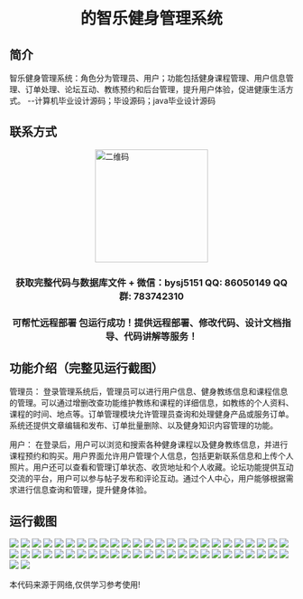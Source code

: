 <p><h1 align="center">的智乐健身管理系统</h1></p>

## 简介
智乐健身管理系统：角色分为管理员、用户；功能包括健身课程管理、用户信息管理、订单处理、论坛互动、教练预约和后台管理，提升用户体验，促进健康生活方式。    --计算机毕业设计源码；毕设源码；java毕业设计源码


## 联系方式
<img src="https://bs-1329754181.cos.ap-shanghai.myqcloud.com/wx.jpg" alt="二维码" style="display: block; margin: 0 auto;" width="200px">
<p><h3 align="center">获取完整代码与数据库文件 + 微信：bysj5151 QQ: 86050149 QQ群: 783742310</h3></p>
<p><h3 align="center">可帮忙远程部署 包运行成功！提供远程部署、修改代码、设计文档指导、代码讲解等服务！</h3></p>

## 功能介绍（完整见运行截图）
管理员： 登录管理系统后，管理员可以进行用户信息、健身教练信息和课程信息的管理。可以通过增删改查功能维护教练和课程的详细信息，如教练的个人资料、课程的时间、地点等。订单管理模块允许管理员查询和处理健身产品或服务订单。系统还提供文章编辑和发布、订单批量删除、以及健身知识内容管理的功能。

用户： 在登录后，用户可以浏览和搜索各种健身课程以及健身教练信息，并进行课程预约和购买。用户界面允许用户管理个人信息，包括更新联系信息和上传个人照片。用户还可以查看和管理订单状态、收货地址和个人收藏。论坛功能提供互动交流的平台，用户可以参与帖子发布和评论互动。通过个人中心，用户能够根据需求进行信息查询和管理，提升健身体验。


## 运行截图
![](https://bs-1329754181.cos.ap-shanghai.myqcloud.com/ssm/ZhiLeJianFitnessManagementSystem/img/001.jpg)
![](https://bs-1329754181.cos.ap-shanghai.myqcloud.com/ssm/ZhiLeJianFitnessManagementSystem/img/002.jpg)
![](https://bs-1329754181.cos.ap-shanghai.myqcloud.com/ssm/ZhiLeJianFitnessManagementSystem/img/003.jpg)
![](https://bs-1329754181.cos.ap-shanghai.myqcloud.com/ssm/ZhiLeJianFitnessManagementSystem/img/004.jpg)
![](https://bs-1329754181.cos.ap-shanghai.myqcloud.com/ssm/ZhiLeJianFitnessManagementSystem/img/005.jpg)
![](https://bs-1329754181.cos.ap-shanghai.myqcloud.com/ssm/ZhiLeJianFitnessManagementSystem/img/006.jpg)
![](https://bs-1329754181.cos.ap-shanghai.myqcloud.com/ssm/ZhiLeJianFitnessManagementSystem/img/007.jpg)
![](https://bs-1329754181.cos.ap-shanghai.myqcloud.com/ssm/ZhiLeJianFitnessManagementSystem/img/008.jpg)
![](https://bs-1329754181.cos.ap-shanghai.myqcloud.com/ssm/ZhiLeJianFitnessManagementSystem/img/009.jpg)
![](https://bs-1329754181.cos.ap-shanghai.myqcloud.com/ssm/ZhiLeJianFitnessManagementSystem/img/010.jpg)
![](https://bs-1329754181.cos.ap-shanghai.myqcloud.com/ssm/ZhiLeJianFitnessManagementSystem/img/011.jpg)
![](https://bs-1329754181.cos.ap-shanghai.myqcloud.com/ssm/ZhiLeJianFitnessManagementSystem/img/012.jpg)
![](https://bs-1329754181.cos.ap-shanghai.myqcloud.com/ssm/ZhiLeJianFitnessManagementSystem/img/013.jpg)
![](https://bs-1329754181.cos.ap-shanghai.myqcloud.com/ssm/ZhiLeJianFitnessManagementSystem/img/014.jpg)
![](https://bs-1329754181.cos.ap-shanghai.myqcloud.com/ssm/ZhiLeJianFitnessManagementSystem/img/015.jpg)
![](https://bs-1329754181.cos.ap-shanghai.myqcloud.com/ssm/ZhiLeJianFitnessManagementSystem/img/016.jpg)
![](https://bs-1329754181.cos.ap-shanghai.myqcloud.com/ssm/ZhiLeJianFitnessManagementSystem/img/017.jpg)
![](https://bs-1329754181.cos.ap-shanghai.myqcloud.com/ssm/ZhiLeJianFitnessManagementSystem/img/018.jpg)
![](https://bs-1329754181.cos.ap-shanghai.myqcloud.com/ssm/ZhiLeJianFitnessManagementSystem/img/019.jpg)
![](https://bs-1329754181.cos.ap-shanghai.myqcloud.com/ssm/ZhiLeJianFitnessManagementSystem/img/020.jpg)
![](https://bs-1329754181.cos.ap-shanghai.myqcloud.com/ssm/ZhiLeJianFitnessManagementSystem/img/021.jpg)
![](https://bs-1329754181.cos.ap-shanghai.myqcloud.com/ssm/ZhiLeJianFitnessManagementSystem/img/022.jpg)
![](https://bs-1329754181.cos.ap-shanghai.myqcloud.com/ssm/ZhiLeJianFitnessManagementSystem/img/023.jpg)
![](https://bs-1329754181.cos.ap-shanghai.myqcloud.com/ssm/ZhiLeJianFitnessManagementSystem/img/024.jpg)
![](https://bs-1329754181.cos.ap-shanghai.myqcloud.com/ssm/ZhiLeJianFitnessManagementSystem/img/025.jpg)
![](https://bs-1329754181.cos.ap-shanghai.myqcloud.com/ssm/ZhiLeJianFitnessManagementSystem/img/026.jpg)
![](https://bs-1329754181.cos.ap-shanghai.myqcloud.com/ssm/ZhiLeJianFitnessManagementSystem/img/027.jpg)
![](https://bs-1329754181.cos.ap-shanghai.myqcloud.com/ssm/ZhiLeJianFitnessManagementSystem/img/028.jpg)
![](https://bs-1329754181.cos.ap-shanghai.myqcloud.com/ssm/ZhiLeJianFitnessManagementSystem/img/029.jpg)
![](https://bs-1329754181.cos.ap-shanghai.myqcloud.com/ssm/ZhiLeJianFitnessManagementSystem/img/030.jpg)
![](https://bs-1329754181.cos.ap-shanghai.myqcloud.com/ssm/ZhiLeJianFitnessManagementSystem/img/031.jpg)
![](https://bs-1329754181.cos.ap-shanghai.myqcloud.com/ssm/ZhiLeJianFitnessManagementSystem/img/032.jpg)
![](https://bs-1329754181.cos.ap-shanghai.myqcloud.com/ssm/ZhiLeJianFitnessManagementSystem/img/033.jpg)
![](https://bs-1329754181.cos.ap-shanghai.myqcloud.com/ssm/ZhiLeJianFitnessManagementSystem/img/034.jpg)
![](https://bs-1329754181.cos.ap-shanghai.myqcloud.com/ssm/ZhiLeJianFitnessManagementSystem/img/035.jpg)
![](https://bs-1329754181.cos.ap-shanghai.myqcloud.com/ssm/ZhiLeJianFitnessManagementSystem/img/036.jpg)
![](https://bs-1329754181.cos.ap-shanghai.myqcloud.com/ssm/ZhiLeJianFitnessManagementSystem/img/037.jpg)
![](https://bs-1329754181.cos.ap-shanghai.myqcloud.com/ssm/ZhiLeJianFitnessManagementSystem/img/038.jpg)
![](https://bs-1329754181.cos.ap-shanghai.myqcloud.com/ssm/ZhiLeJianFitnessManagementSystem/img/039.jpg)
![](https://bs-1329754181.cos.ap-shanghai.myqcloud.com/ssm/ZhiLeJianFitnessManagementSystem/img/040.jpg)
![](https://bs-1329754181.cos.ap-shanghai.myqcloud.com/ssm/ZhiLeJianFitnessManagementSystem/img/041.jpg)
![](https://bs-1329754181.cos.ap-shanghai.myqcloud.com/ssm/ZhiLeJianFitnessManagementSystem/img/042.jpg)
![](https://bs-1329754181.cos.ap-shanghai.myqcloud.com/ssm/ZhiLeJianFitnessManagementSystem/img/043.jpg)
![](https://bs-1329754181.cos.ap-shanghai.myqcloud.com/ssm/ZhiLeJianFitnessManagementSystem/img/044.jpg)
![](https://bs-1329754181.cos.ap-shanghai.myqcloud.com/ssm/ZhiLeJianFitnessManagementSystem/img/045.jpg)
![](https://bs-1329754181.cos.ap-shanghai.myqcloud.com/ssm/ZhiLeJianFitnessManagementSystem/img/046.jpg)
![](https://bs-1329754181.cos.ap-shanghai.myqcloud.com/ssm/ZhiLeJianFitnessManagementSystem/img/047.jpg)
![](https://bs-1329754181.cos.ap-shanghai.myqcloud.com/ssm/ZhiLeJianFitnessManagementSystem/img/048.jpg)
![](https://bs-1329754181.cos.ap-shanghai.myqcloud.com/ssm/ZhiLeJianFitnessManagementSystem/img/049.jpg)
![](https://bs-1329754181.cos.ap-shanghai.myqcloud.com/ssm/ZhiLeJianFitnessManagementSystem/img/050.jpg)
![](https://bs-1329754181.cos.ap-shanghai.myqcloud.com/ssm/ZhiLeJianFitnessManagementSystem/img/051.jpg)
![](https://bs-1329754181.cos.ap-shanghai.myqcloud.com/ssm/ZhiLeJianFitnessManagementSystem/img/052.jpg)

<p>本代码来源于网络,仅供学习参考使用!</p>
